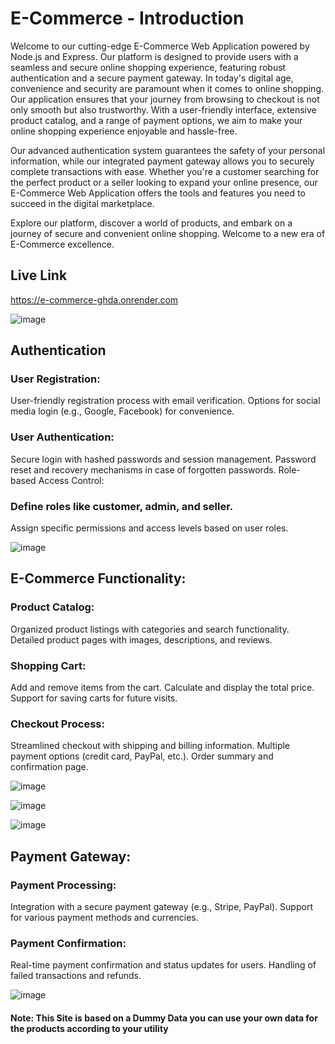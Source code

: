 # E-Commerce - Introduction
Welcome to our cutting-edge E-Commerce Web Application powered by Node.js and Express. Our platform is designed to provide users with a seamless and secure online shopping experience, featuring robust authentication and a secure payment gateway.
In today's digital age, convenience and security are paramount when it comes to online shopping. Our application ensures that your journey from browsing to checkout is not only smooth but also trustworthy. With a user-friendly interface, extensive product catalog, and a range of payment options, we aim to make your online shopping experience enjoyable and hassle-free.

Our advanced authentication system guarantees the safety of your personal information, while our integrated payment gateway allows you to securely complete transactions with ease. Whether you're a customer searching for the perfect product or a seller looking to expand your online presence, our E-Commerce Web Application offers the tools and features you need to succeed in the digital marketplace.

Explore our platform, discover a world of products, and embark on a journey of secure and convenient online shopping. Welcome to a new era of E-Commerce excellence.

## Live Link 
https://e-commerce-ghda.onrender.com



![image](https://github.com/techsavyy-prakhar/E-Commerce/assets/77565480/b5c2a7ef-9a77-4624-a145-fe57456fb730)


## Authentication 
### User Registration:

User-friendly registration process with email verification.
Options for social media login (e.g., Google, Facebook) for convenience.

### User Authentication:

Secure login with hashed passwords and session management.
Password reset and recovery mechanisms in case of forgotten passwords.
Role-based Access Control:

### Define roles like customer, admin, and seller.
Assign specific permissions and access levels based on user roles.

![image](https://github.com/techsavyy-prakhar/E-Commerce/assets/77565480/8a654900-e708-4f10-ba5d-23f6e7d094b5)

## E-Commerce Functionality:

### Product Catalog:

Organized product listings with categories and search functionality.
Detailed product pages with images, descriptions, and reviews.
### Shopping Cart:

Add and remove items from the cart.
Calculate and display the total price.
Support for saving carts for future visits.
### Checkout Process:

Streamlined checkout with shipping and billing information.
Multiple payment options (credit card, PayPal, etc.).
Order summary and confirmation page.

![image](https://github.com/techsavyy-prakhar/E-Commerce/assets/77565480/1f7304de-f736-4622-ba04-1848ec2c509f)

![image](https://github.com/techsavyy-prakhar/E-Commerce/assets/77565480/b12ca8c2-f2f4-405d-a87c-5926c8f10743)

![image](https://github.com/techsavyy-prakhar/E-Commerce/assets/77565480/3c7cc441-451c-4f40-8dd8-444cb938dfa4)

## Payment Gateway:

### Payment Processing:

Integration with a secure payment gateway (e.g., Stripe, PayPal).
Support for various payment methods and currencies.
### Payment Confirmation:

Real-time payment confirmation and status updates for users.
Handling of failed transactions and refunds.

![image](https://github.com/techsavyy-prakhar/E-Commerce/assets/77565480/88395c71-26e3-4fcc-8e89-b448e610b6dd)





#### Note: This Site is based on a Dummy Data you can use your own data for the products according to your utility


